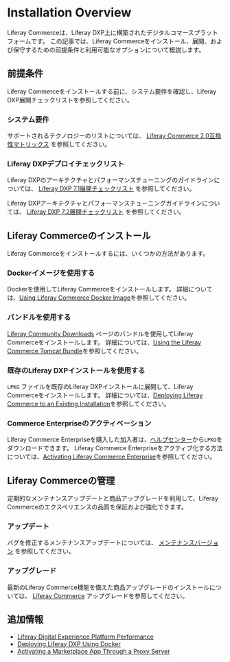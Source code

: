 # Installation Overview

Liferay Commerceは、Liferay DXP上に構築されたデジタルコマースプラットフォームです。 この記事では、Liferay Commerceをインストール、展開、および保守するための前提条件と利用可能なオプションについて概説します。

## 前提条件

Liferay Commerceをインストールする前に、システム要件を確認し、Liferay DXP展開チェックリストを参照してください。

### システム要件

サポートされるテクノロジーのリストについては、 [Liferay Commerce 2.0互換性マトリックス](https://web.liferay.com/documents/14/21598941/Liferay+Commerce+2.0+Compatibility+Matrix/0ed97477-f5a7-40a6-b5ab-f00d5e01b75f) を参照してください。

### Liferay DXPデプロイチェックリスト

Liferay DXPのアーキテクチャとパフォーマンスチューニングのガイドラインについては、 [Liferay DXP 7.1展開チェックリスト](https://www.liferay.com/documents/10182/3292406/Liferay+DXP+7.1+Deployment+Checklist/cacaac23-9e02-411a-dcc9-adf86f95c513) を参照してください。

Liferay DXPアーキテクチャとパフォーマンスチューニングガイドラインについては、 [Liferay DXP 7.2展開チェックリスト](https://www.liferay.com/documents/10182/3292406/Liferay+DXP+7.2+Deployment+Checklist.pdf/22dee290-6b06-0bdc-aa89-30bb88d1d42e?t=1566483298239) を参照してください。

## Liferay Commerceのインストール

Liferay Commerceをインストールするには、いくつかの方法があります。

### Dockerイメージを使用する

Dockerを使用してLiferay Commerceをインストールします。 詳細については、[Using Liferay Commerce Docker Image](./using-the-liferay-commerce-docker-image.md)を参照してください。

### バンドルを使用する

[Liferay Community Downloads](https://commerce.liferay.dev/download) ページのバンドルを使用してLiferay Commerceをインストールします。 詳細については、[Using the Liferay Commerce Tomcat Bundle](./using-the-liferay-commerce-tomcat-bundle.md)を参照してください。

### 既存のLiferay DXPインストールを使用する

`LPKG` ファイルを既存のLiferay DXPインストールに展開して、Liferay Commerceをインストールします。 詳細については、[Deploying Liferay Commerce to an Existing Installation](./deploying-liferay-commerce-to-an-existing-liferay-installation.md)を参照してください。

### Commerce Enterpriseのアクティベーション

Liferay Commerce Enterpriseを購入した加入者は、[ヘルプセンター](https://customer.liferay.com/downloads)から`LPKG`をダウンロードできます。 Liferay Commerce Enterpriseをアクティブ化する方法については、[Activating Liferay Commerce Enterprise](./activating-liferay-commerce-enterprise.md)を参照してください。

## Liferay Commerceの管理

定期的なメンテナンスアップデートと商品アップグレードを利用して、Liferay Commerceのエクスペリエンスの品質を保証および強化できます。

### アップデート

バグを修正するメンテナンスアップデートについては、 [メンテナンスバージョン](../get-help/commerce-enterprise-support/liferay-commerce-fix-delivery-method.md) を参照してください。

### アップグレード

最新のLiferay Commerce機能を備えた商品アップグレードのインストールについては、 [Liferay Commerce](./upgrading-liferay-commerce.md) アップグレードを参照してください。

## 追加情報

  - [Liferay Digital Experience Platform Performance](https://www.liferay.com/documents/10182/3292406/Liferay+DXP+Performance+-+Benchmark+Study+of+Liferay+DXP+7.1/fe7d4cd2-2efc-b5cc-9680-825ec9bad5be)
  - [Deploying Liferay DXP Using Docker](https://www.liferay.com/documents/10182/1645493/Deploying%20Liferay%20DXP%20Using%20Docker)
  - [Activating a Marketplace App Through a Proxy Server](https://help.liferay.com/hc/en-us/articles/360018427391)
